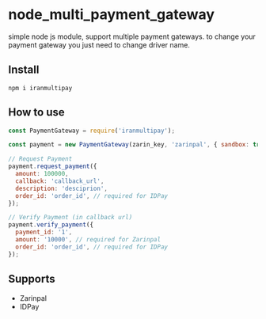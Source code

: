 # node_multi_payment_gateway
simple node js module, support multiple payment gateways. to change your payment gateway you just need to change driver name.

## Install

```
npm i iranmultipay
```

## How to use

```javascript
const PaymentGateway = require('iranmultipay');

const payment = new PaymentGateway(zarin_key, 'zarinpal', { sandbox: true });

// Request Payment
payment.request_payment({
  amount: 100000,
  callback: 'callback_url',
  description: 'desciprion',
  order_id: 'order_id', // required for IDPay
});

// Verify Payment (in callback url)
payment.verify_payment({
  payment_id: '1',
  amount: '10000', // required for Zarinpal
  order_id: 'order_id', // required for IDPay
});
```


## Supports 
* Zarinpal
* IDPay


